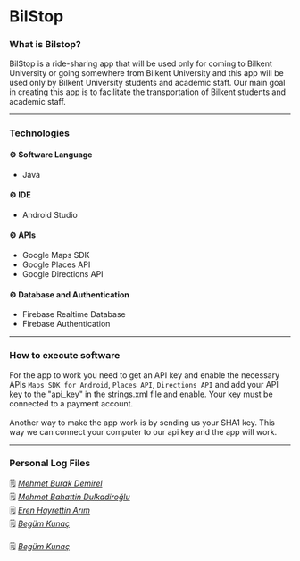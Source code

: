 # BilStop

### What is Bilstop?
BilStop is a ride-sharing app that will be used only for coming to Bilkent University or going somewhere from Bilkent University and this app will be used only by  Bilkent University students and academic staff. Our main goal in creating this app is to facilitate the transportation of Bilkent students and academic staff. <br />

---
### Technologies
#### :gear: Software Language
- Java

#### :gear: IDE
- Android Studio

#### :gear: APIs
- Google Maps SDK<br />
- Google Places API<br />
- Google Directions API<br />

#### :gear: Database and Authentication
- Firebase Realtime Database<br />
- Firebase Authentication<br />

---
### How to execute software

For the app to work you need to get an API key and enable the necessary APIs `Maps SDK for Android`, `Places API`, `Directions API` and add your API key to the "api_key" in the strings.xml file and enable. Your key must be connected to a payment account.<br />
<br />
Another way to make the app work is by sending us your SHA1 key. This way we can connect your computer to our api key and the app will work.<br />

---
### Personal Log Files
:spiral_notepad:  <a href="" style="font-style: italic">
    Mehmet Burak Demirel</a><br />
:spiral_notepad:  <a href="https://markdownmonster.west-wind.com" style="font-style: italic">
    Mehmet Bahattin Dulkadiroğlu</a><br />
:spiral_notepad:  <a href="https://github.com/ernarim/BilStop/blob/master/ErenLog.txt" style="font-style: italic">
    Eren Hayrettin Arım</a><br />
:spiral_notepad:  <a href="https://markdownmonster.west-wind.com" style="font-style: italic">
    Begüm Kunaç</a><br />
<br />
:spiral_notepad:  <a href="https://markdownmonster.west-wind.com" style="font-style: italic">
    Begüm Kunaç</a><br />

